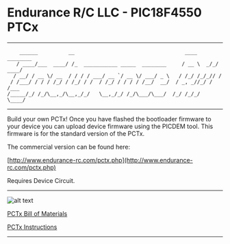 # Endurance R/C LLC - PIC18F4550 PTCx
---------------------------------------------------------------------------------------------------------------
        ______          __                                    ____     ________
       / ____/___  ____/ /_  ___________ _____  ________     / __ \  _/_/ ____/
      / __/ / __ \/ __  / / / / ___/ __ `/ __ \/ ___/ _ \   / /_/ /_/_// /     
     / /___/ / / / /_/ / /_/ / /  / /_/ / / / / /__/  __/  / _, _//_/ / /___   
    /_____/_/ /_/\__,_/\__,_/_/   \__,_/_/ /_/\___/\___/  /_/ /_/_/   \____/   

---------------------------------------------------------------------------------------------------------------

Build your own PCTx! Once you have flashed the bootloader firmware to your device you can upload device
  firmware using the PICDEM tool. This firmware is for the standard version of the PCTx.

The commercial version can be found here:

[http://www.endurance-rc.com/pctx.php](http://www.endurance-rc.com/pctx.php)

Requires Device Circuit.

---------------------------------------------------------------------------------------------------------------

![alt text](https://github.com/endurancerc/PIC18F4550-PCTx/blob/main/dx6i_PCTx.jpg?raw=true)

[PCTx Bill of Materials](https://github.com/endurancerc/PIC18F4550-PCTx/blob/main/PCTx_BOM.csv)

[PCTx Instructions](https://github.com/endurancerc/PIC18F4550-PCTx/blob/main/PCTx_instructions.pdf)

---------------------------------------------------------------------------------------------------------------
